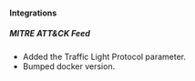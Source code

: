 
#### Integrations
##### MITRE ATT&CK Feed
- Added the Traffic Light Protocol parameter.
- Bumped docker version.
